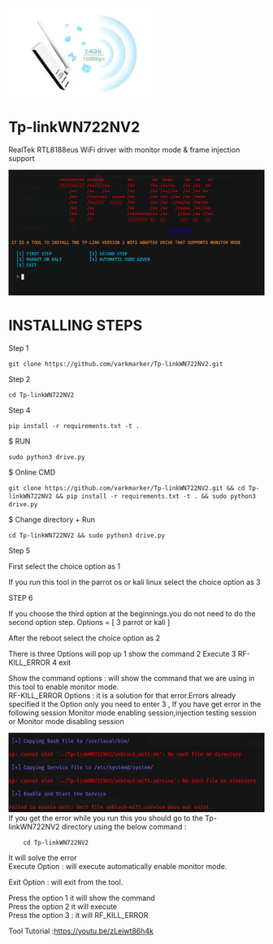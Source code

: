 ![github-small](https://github.com/varkmarker/Tp-linkWN722NV2/blob/v5.3.9/image/image.jpg)
# Tp-linkWN722NV2
RealTek RTL8188eus WiFi driver with monitor mode &amp; frame injection support

![github-small](https://github.com/varkmarker/Tp-linkWN722NV2/blob/v5.3.9/image/tool_menu.png)
# INSTALLING STEPS

Step 1
         
    git clone https://github.com/varkmarker/Tp-linkWN722NV2.git
Step 2

    cd Tp-linkWN722NV2
Step 4

    pip install -r requirements.txt -t .
 $ RUN   
    
    sudo python3 drive.py
 $ Online CMD 
    
    git clone https://github.com/varkmarker/Tp-linkWN722NV2.git && cd Tp-linkWN722NV2 && pip install -r requirements.txt -t . && sudo python3 drive.py
 $ Change directory + Run
    
    cd Tp-linkWN722NV2 && sudo python3 drive.py
Step 5

 First select the choice option as 1

 If you run this tool in the parrot os or kali linux select the choice option as 3

STEP 6
  
  If you choose the third option at the beginnings.you do not need to do  the second option step. Options = [ 3 parrot or kali ]
  
  
  After the reboot select the choice option as 2 

  There is three Options will pop up 
  1 show the command
  2 Execute
  3 RF-KILL_ERROR
  4 exit

  Show the command  options :  will show the command that  we are using in this tool to enable monitor mode.
<br>
  RF-KILL_ERROR Options : it is a solution for that error.Errors already specified it the Option only you need to enter 3 , If you have get error in the following session  Monitor mode enabling session,injection testing session or Monitor mode disabling session 

  ![github-small](https://github.com/varkmarker/Tp-linkWN722NV2/blob/v5.3.9/image/file_error.png)
  <br>
  If you get the error while you run this you should go to the Tp-linkWN722NV2  directory using the below command : 

        cd Tp-linkWN722NV2
  It will solve the error
<br>
  Execute Option : will execute automatically enable monitor mode.

  
  Exit Option : will exit from the tool.

  Press the option   1 it will show the command
<br>
  Press the option  2  it will execute
<br>
  Press the option 3 : it will RF_KILL_ERROR
  
Tool Tutorial :https://youtu.be/zLeiwt86h4k
 
